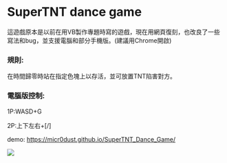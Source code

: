 # SuperTNT dance game
這遊戲原本是以前在用VB製作專題時寫的遊戲，現在用網頁復刻，也改良了一些寫法和bug，並支援電腦和部分手機版。(建議用Chrome開啟)

### 規則:
在時間歸零時站在指定色塊上以存活，並可放置TNT陷害對方。

### 電腦版控制:
1P:WASD+G

2P:上下左右+[/]

demo: https://micr0dust.github.io/SuperTNT_Dance_Game/

![](https://truth.bahamut.com.tw/s01/202006/b9fef839bef01eefc76d97e539dec23c.JPG?w=1000)
